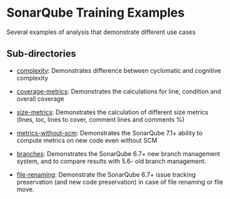 # SonarQube Training Examples

Several examples of analysis that demonstrate different use cases

## Sub-directories

* [complexity](complexity/): Demonstrates difference between cyclomatic and cognitive complexity

* [coverage-metrics](coverage-metrics/): Demonstrates the calculations for line, condition and overall coverage

* [size-metrics](size-metrics/): Demonstrates the calculation of different size metrics (lines, loc, lines to cover, comment lines and comments %)

* [metrics-without-scm](metrics-without-scm/): Demonstrates the SonarQube 7.1+ ability to compute metrics on new code even without SCM

* [branches](branches/): Demonstrates the SonarQube 6.7+ new branch management system, and to compare results with 5.6- old branch management.

* [file-renaming](file-renaming/): Demonstrate the SonarQube 6.7+ issue tracking preservation (and new code preservation) in case of file renaming or file move.
